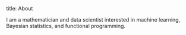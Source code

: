 title: About

I am a mathematician and data scientist interested in machine learning, Bayesian
statistics, and functional programming.
